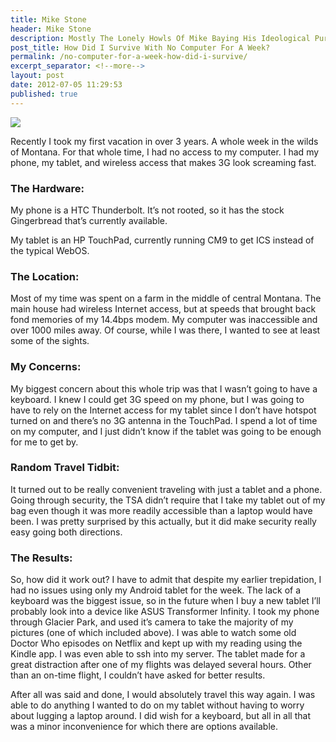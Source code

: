 ```yaml
---
title: Mike Stone
header: Mike Stone
description: Mostly The Lonely Howls Of Mike Baying His Ideological Purity At The Moon
post_title: How Did I Survive With No Computer For A Week?
permalink: /no-computer-for-a-week-how-did-i-survive/
excerpt_separator: <!--more-->
layout: post
date: 2012-07-05 11:29:53
published: true
---
```


![](https://i.snap.as/jkZWJRx.jpg)

Recently I took my first vacation in over 3 years. A whole week in the wilds of Montana. For that whole time, I had no access to my computer. I had my phone, my tablet, and wireless access that makes 3G look screaming fast.

<!--more-->

### The Hardware:

My phone is a HTC Thunderbolt. It’s not rooted, so it has the stock Gingerbread that’s currently available.

My tablet is an HP TouchPad, currently running CM9 to get ICS instead of the typical WebOS.

### The Location:

Most of my time was spent on a farm in the middle of central Montana. The main house had wireless Internet access, but at speeds that brought back fond memories of my 14.4bps modem. My computer was inaccessible and over 1000 miles away. Of course, while I was there, I wanted to see at least some of the sights.

### My Concerns:

My biggest concern about this whole trip was that I wasn’t going to have a keyboard. I knew I could get 3G speed on my phone, but I was going to have to rely on the Internet access for my tablet since I don’t have hotspot turned on and there’s no 3G antenna in the TouchPad. I spend a lot of time on my computer, and I just didn’t know if the tablet was going to be enough for me to get by.

### Random Travel Tidbit:

It turned out to be really convenient traveling with just a tablet and a phone. Going through security, the TSA didn’t require that I take my tablet out of my bag even though it was more readily accessible than a laptop would have been. I was pretty surprised by this actually, but it did make security really easy going both directions.

### The Results:

So, how did it work out? I have to admit that despite my earlier trepidation, I had no issues using only my Android tablet for the week. The lack of a keyboard was the biggest issue, so in the future when I buy a new tablet I’ll probably look into a device like ASUS Transformer Infinity. I took my phone through Glacier Park, and used it’s camera to take the majority of my pictures (one of which included above). I was able to watch some old Doctor Who episodes on Netflix and kept up with my reading using the Kindle app. I was even able to ssh into my server. The tablet made for a great distraction after one of my flights was delayed several hours. Other than an on-time flight, I couldn’t have asked for better results.

After all was said and done, I would absolutely travel this way again. I was able to do anything I wanted to do on my tablet without having to worry about lugging a laptop around. I did wish for a keyboard, but all in all that was a minor inconvenience for which there are options available.
